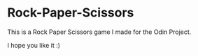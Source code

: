 # Rock-Paper-Scissors

This is a Rock Paper Scissors game I made for the Odin Project.

I hope you like it :) 

